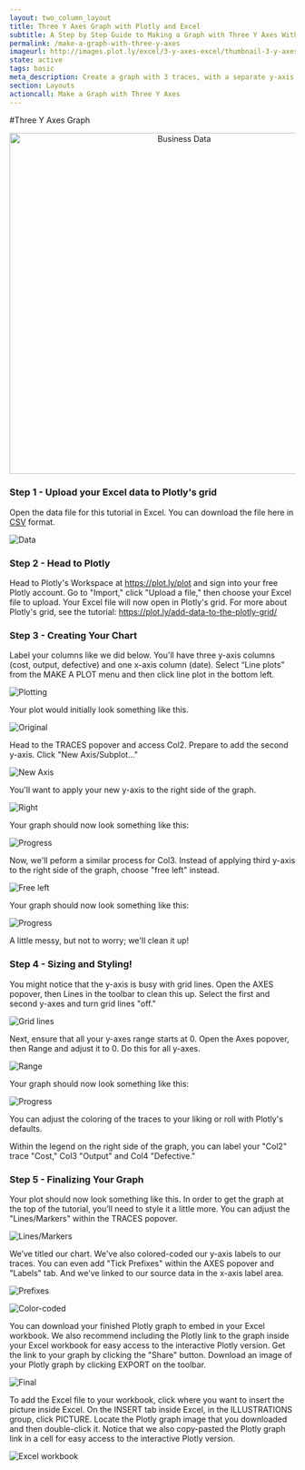 ```yaml
---
layout: two_column_layout
title: Three Y Axes Graph with Plotly and Excel
subtitle: A Step by Step Guide to Making a Graph with Three Y Axes With Plotly and Excel
permalink: /make-a-graph-with-three-y-axes
imageurl: http://images.plot.ly/excel/3-y-axes-excel/thumbnail-3-y-axes.png
state: active
tags: basic
meta_description: Create a graph with 3 traces, with a separate y-axis for each trace with Plotly and Excel. Follow our step-by-step tutorial to make a three axes graph for free and online with Plotly.
section: Layouts
actioncall: Make a Graph with Three Y Axes
---
```


#Three Y Axes Graph

<div>
    <a href="https://plot.ly/~Dreamshot/6499/" target="_blank" title="Business Data" style="display: block;
    text-align: center;"><img src="https://plot.ly/~Dreamshot/6499.png" alt="Business Data" style="max-width: 100%;width:
    600px;"  width="600" onerror="this.onerror=null;this.src='https://plot.ly/404.png';" /></a>
    <script data-plotly="Dreamshot:6499" src="https://plot.ly/embed.js" async></script>
</div>

### Step 1 - Upload your Excel data to Plotly's grid

Open the data file for this tutorial in Excel. You can download the file here in <a href="https://raw.githubusercontent.com/plotly/datasets/master/cost_output_defective.csv">CSV</a>
format.

![Data](http://i.imgur.com/o0r1tGj.png)

### Step 2 - Head to Plotly

Head to Plotly's Workspace at <a class="link--impt" href="/plot">https://plot.ly/plot</a> and sign into your free
Plotly account. Go to "Import," click "Upload a file," then choose your Excel file to upload. Your Excel file will
now open in Plotly's grid. For more about Plotly's grid, see the tutorial: <a class="link--impt"
href="/add-data-to-the-plotly-grid/">https://plot.ly/add-data-to-the-plotly-grid/</a>

### Step 3 - Creating Your Chart

Label your columns like we did below. You'll have three y-axis columns (cost, output, defective) and one x-axis
column (date). Select “Line plots” from the MAKE A PLOT menu and then click line plot in the
bottom left.

![Plotting](http://i.imgur.com/pX7MAS1.png)

Your plot would initially look something like this.

![Original](http://i.imgur.com/fgyLUku.png)

Head to the TRACES popover and access Col2. Prepare to add the second y-axis. Click "New Axis/Subplot..."

![New Axis](http://i.imgur.com/0wG9oM6.png)

You'll want to apply your new y-axis to the right side of the graph.

![Right](http://i.imgur.com/QcRkOf0.png)

Your graph should now look something like this:

![Progress](http://i.imgur.com/IYQcLUA.png)

Now, we'll peform a similar process for Col3. Instead of applying third y-axis to the right side of the graph,
choose "free left" instead.

![Free left](http://i.imgur.com/q1BRAeF.png)

Your graph should now look something like this:

![Progress](http://i.imgur.com/p19DIG2.png)

A little messy, but not to worry; we'll clean it up!

### Step 4 - Sizing and Styling!

You might notice that the y-axis is busy with grid lines. Open the AXES popover, then Lines in the toolbar to clean
this up. Select the first and second y-axes and turn grid lines "off."

![Grid lines](http://i.imgur.com/4BV5Pfr.png)

Next, ensure that all your y-axes range starts at 0. Open the Axes popover, then Range and adjust it to 0. Do this
for all y-axes.

![Range](http://i.imgur.com/QG1T8hA.png)

Your graph should now look something like this:

![Progress](http://i.imgur.com/Y4f1J7K.png)

You can adjust the coloring of the traces to your liking or roll with Plotly's defaults.

Within the legend on the right side of the graph, you can label your "Col2" trace "Cost," Col3 "Output" and Col4 "Defective."

### Step 5 - Finalizing Your Graph

Your plot should now look something like this. In order to get the graph at the top of the tutorial, you’ll need to style it a little more. You can adjust the "Lines/Markers" within the TRACES popover.

![Lines/Markers](http://i.imgur.com/2REaJST.png)

We’ve titled our chart. We've also colored-coded our y-axis labels to our traces. You can even add "Tick Prefixes" within the AXES popover and "Labels" tab. And we’ve linked to our source data in the x-axis label area.

![Prefixes](http://i.imgur.com/AT9d9AH.png)

![Color-coded](http://i.imgur.com/oCPqGX2.png)

You can download your finished Plotly graph to embed in your Excel workbook. We also recommend including the Plotly link to the graph inside your Excel workbook for easy access to the interactive Plotly version. Get the link to your graph by clicking the "Share" button. Download an image of your Plotly graph by clicking EXPORT on the toolbar.

![Final](http://i.imgur.com/7B8BqSy.png)

To add the Excel file to your workbook, click where you want to insert the picture inside Excel. On the INSERT tab inside Excel, in the ILLUSTRATIONS group, click PICTURE. Locate the Plotly graph image that you downloaded and then double-click it. Notice that we also copy-pasted the Plotly graph link in a cell for easy access to the interactive Plotly version.

![Excel workbook](http://i.imgur.com/NUGmp3l.png)
